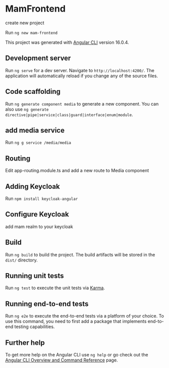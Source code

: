 # MamFrontend

create new project 

Run `ng new mam-frontend`

This project was generated with [Angular CLI](https://github.com/angular/angular-cli) version 16.0.4.

## Development server

Run `ng serve` for a dev server. Navigate to `http://localhost:4200/`. The application will automatically reload if you change any of the source files.


## Code scaffolding

Run `ng generate component media` to generate a new component. You can also use `ng generate directive|pipe|service|class|guard|interface|enum|module`.

## add media service 
Run `ng g service /media/media`

## Routing 

Edit app-routing.module.ts and add a new route to Media component


## Adding Keycloak

Run `npm install keycloak-angular`

## Configure Keycloak

add mam realm to your keycloak



## Build

Run `ng build` to build the project. The build artifacts will be stored in the `dist/` directory.

## Running unit tests

Run `ng test` to execute the unit tests via [Karma](https://karma-runner.github.io).

## Running end-to-end tests

Run `ng e2e` to execute the end-to-end tests via a platform of your choice. To use this command, you need to first add a package that implements end-to-end testing capabilities.

## Further help

To get more help on the Angular CLI use `ng help` or go check out the [Angular CLI Overview and Command Reference](https://angular.io/cli) page.
